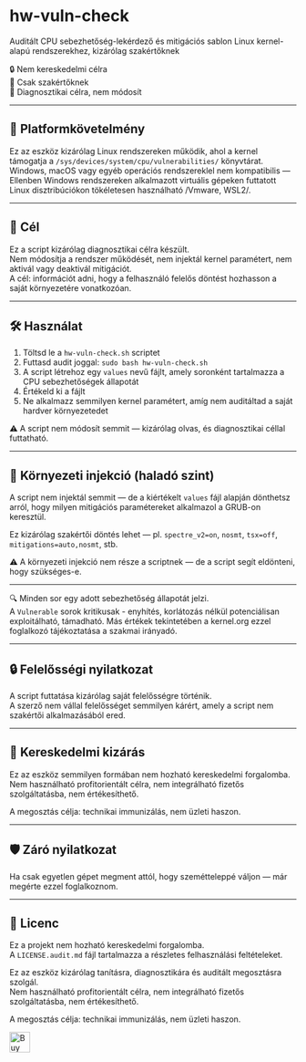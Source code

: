 # hw-vuln-check

Auditált CPU sebezhetőség-lekérdező és mitigációs sablon Linux kernel-alapú rendszerekhez, kizárólag szakértőknek

🔒 Nem kereskedelmi célra  
🧠 Csak szakértőknek  
📎 Diagnosztikai célra, nem módosít


---

## 🔧 Platformkövetelmény

Ez az eszköz kizárólag Linux rendszereken működik, ahol a kernel támogatja a `/sys/devices/system/cpu/vulnerabilities/` könyvtárat.  
Windows, macOS vagy egyéb operációs rendszereklel nem kompatibilis — Ellenben Windows rendszereken alkalmazott virtuális gépeken futtatott Linux disztribúciókon 
tökéletesen használható /Vmware, WSL2/.

---

## 🎯 Cél

Ez a script kizárólag diagnosztikai célra készült.  
Nem módosítja a rendszer működését, nem injektál kernel paramétert, nem aktivál vagy deaktivál mitigációt.  
A cél: információt adni, hogy a felhasználó felelős döntést hozhasson a saját környezetére vonatkozóan.

---

## 🛠️ Használat

1. Töltsd le a `hw-vuln-check.sh` scriptet  
2. Futtasd audit joggal: `sudo bash hw-vuln-check.sh`  
3. A script létrehoz egy `values` nevű fájlt, amely soronként tartalmazza a CPU sebezhetőségek állapotát  
4. Értékeld ki a fájlt  
5. Ne alkalmazz semmilyen kernel paramétert, amíg nem auditáltad a saját hardver környezetedet

⚠️ A script nem módosít semmit — kizárólag olvas, és diagnosztikai céllal futtatható.

---

## 🧬 Környezeti injekció (haladó szint)

A script nem injektál semmit — de a kiértékelt `values` fájl alapján dönthetsz arról, hogy milyen mitigációs paramétereket alkalmazol a GRUB-on keresztül.

Ez kizárólag szakértői döntés lehet — pl. `spectre_v2=on`, `nosmt`, `tsx=off`, `mitigations=auto,nosmt`, stb.

⚠️ A környezeti injekció nem része a scriptnek — de a script segít eldönteni, hogy szükséges-e.

---


🔍 Minden sor egy adott sebezhetőség állapotát jelzi.  
A `Vulnerable` sorok kritikusak - enyhítés, korlátozás nélkül potenciálisan exploitálható, támadható.
Más értékek tekintetében a kernel.org ezzel foglalkozó tájékoztatása a szakmai irányadó.

---

## 🔒 Felelősségi nyilatkozat

A script futtatása kizárólag saját felelősségre történik.  
A szerző nem vállal felelősséget semmilyen kárért, amely a script  nem szakértői alkalmazásából ered.

---

## 🚫 Kereskedelmi kizárás

Ez az eszköz semmilyen formában nem hozható kereskedelmi forgalomba.  
Nem használható profitorientált célra, nem integrálható fizetős szolgáltatásba, nem értékesíthető.

A megosztás célja: technikai immunizálás, nem üzleti haszon.

---

## 🛡️ Záró nyilatkozat

Ha csak egyetlen gépet megment attól, hogy szemétteleppé váljon — már megérte ezzel foglalkoznom.

---

## 📜 Licenc

Ez a projekt nem hozható kereskedelmi forgalomba.  
A `LICENSE.audit.md` fájl tartalmazza a részletes felhasználási feltételeket.

Ez az eszköz kizárólag tanításra, diagnosztikára és auditált megosztásra szolgál.  
Nem használható profitorientált célra, nem integrálható fizetős szolgáltatásba, nem értékesíthető.

A megosztás célja: technikai immunizálás, nem üzleti haszon.

<a href='https://ko-fi.com/Z8Z81M88IJ' target='_blank'><img height='36' style='border:0px;height:36px;' src='https://storage.ko-fi.com/cdn/kofi6.png?v=6' border='0' alt='Buy Me a Coffee at ko-fi.com' /></a>




